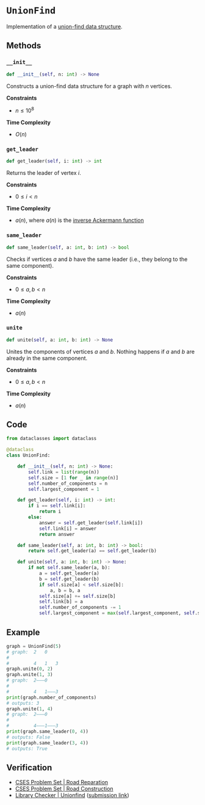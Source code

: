 # `UnionFind`
Implementation of a [union-find data structure](https://en.wikipedia.org/wiki/Disjoint-set_data_structure).

## Methods
### `__init__`
```python
def __init__(self, n: int) -> None
```

Constructs a union-find data structure for a graph with $n$ vertices.

**Constraints**
- $n \le 10^{8}$

**Time Complexity**
- $O(n)$

### `get_leader`
```python
def get_leader(self, i: int) -> int
```

Returns the leader of vertex $i$.

**Constraints**
- $0 \le i < n$

**Time Complexity**
- $a(n)$, where $a(n)$ is the [inverse Ackermann function](https://en.wikipedia.org/wiki/Ackermann_function#Inverse)

### `same_leader`
```python
def same_leader(self, a: int, b: int) -> bool
```

Checks if vertices $a$ and $b$ have the same leader (i.e., they belong to the same component).

**Constraints**
- $0 \le a, b < n$

**Time Complexity**
- $a(n)$

### `unite`
```python
def unite(self, a: int, b: int) -> None
```

Unites the components of vertices $a$ and $b$. Nothing happens if $a$ and $b$ are already in the same component.

**Constraints**
- $0 \le a, b < n$

**Time Complexity**
- $a(n)$

## Code
```python
from dataclasses import dataclass
```

```python
@dataclass
class UnionFind:

    def __init__(self, n: int) -> None:
        self.link = list(range(n))
        self.size = [1 for _ in range(n)]
        self.number_of_components = n
        self.largest_component = 1

    def get_leader(self, i: int) -> int:
        if i == self.link[i]:
            return i
        else:
            answer = self.get_leader(self.link[i])
            self.link[i] = answer
            return answer

    def same_leader(self, a: int, b: int) -> bool:
        return self.get_leader(a) == self.get_leader(b)

    def unite(self, a: int, b: int) -> None:
        if not self.same_leader(a, b):
            a = self.get_leader(a)
            b = self.get_leader(b)
            if self.size[a] < self.size[b]:
                a, b = b, a
            self.size[a] += self.size[b]
            self.link[b] = a
            self.number_of_components -= 1
            self.largest_component = max(self.largest_component, self.size[a])
```

## Example
```python
graph = UnionFind(5)
# graph:  2   0
#
#         4   1   3
graph.unite(0, 2)
graph.unite(1, 3)
# graph:  2———0
#
#         4   1———3
print(graph.number_of_components)
# outputs: 3
graph.unite(1, 4)
# graph:  2———0
#
#         4———1———3
print(graph.same_leader(0, 4))
# outputs: False
print(graph.same_leader(3, 4))
# outputs: True
```

## Verification
- [CSES Problem Set | Road Reparation](https://cses.fi/problemset/task/1675/)
- [CSES Problem Set | Road Construction](https://cses.fi/problemset/task/1676/)
- [Library Checker | Unionfind](https://judge.yosupo.jp/problem/unionfind) ([submission link](https://judge.yosupo.jp/submission/94677))